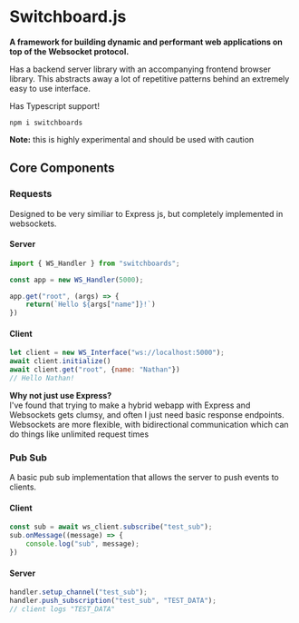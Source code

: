 # Switchboard.js

**A framework for building dynamic and performant web applications on top of the Websocket protocol.**

Has a backend server library with an accompanying frontend browser library. This abstracts away a lot of repetitive patterns behind an extremely easy to use interface.  

Has Typescript support!

```
npm i switchboards
```

**Note:** this is highly experimental and should be used with caution

## Core Components
### Requests
Designed to be very similiar to Express js, but completely implemented in websockets. <br>
#### Server
```javascript
import { WS_Handler } from "switchboards";

const app = new WS_Handler(5000);

app.get("root", (args) => {
    return(`Hello ${args["name"]}!`)
})
```

#### Client
```javascript
let client = new WS_Interface("ws://localhost:5000");
await client.initialize()
await client.get("root", {name: "Nathan"})
// Hello Nathan!
```

**Why not just use Express?**  
I've found that trying to make a hybrid webapp with Express and Websockets gets clumsy, and often I just need basic response endpoints. Websockets are more flexible, with bidirectional communication which can do things like unlimited request times

### Pub Sub
A basic pub sub implementation that allows the server to push events to clients.
#### Client
```javascript
const sub = await ws_client.subscribe("test_sub");
sub.onMessage((message) => {
    console.log("sub", message);
})
```
#### Server
```javascript
handler.setup_channel("test_sub");
handler.push_subscription("test_sub", "TEST_DATA");
// client logs "TEST_DATA"
```
